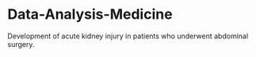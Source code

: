 # Data-Analysis-Medicine
Development of acute kidney injury in patients who underwent abdominal surgery. 
